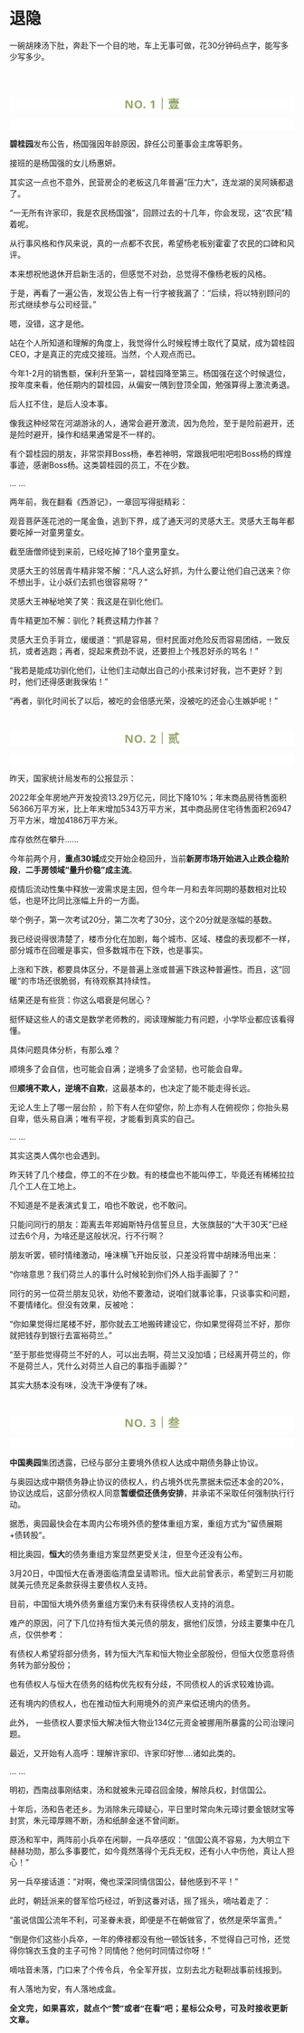 # 退隐

<p style="visibility: visible;">一碗胡辣汤下肚，奔赴下一个目的地，车上无事可做，花30分钟码点字，能写多少写多少。</p><p style="visibility: visible;"><br style="visibility: visible;"><br style="visibility: visible;"></p><p style="outline: 0px;max-width: 100%;color: rgb(34, 34, 34);letter-spacing: 0.544px;white-space: normal;font-family: -apple-system-font, system-ui, &quot;Helvetica Neue&quot;, &quot;PingFang SC&quot;, &quot;Hiragino Sans GB&quot;, &quot;Microsoft YaHei UI&quot;, &quot;Microsoft YaHei&quot;, Arial, sans-serif;background-color: rgb(255, 255, 255);text-align: center;visibility: visible;box-sizing: border-box !important;overflow-wrap: break-word !important;"><span style="outline: 0px;max-width: 100%;font-weight: bold;line-height: 25px;color: rgb(149, 169, 103);font-size: 20px;visibility: visible;box-sizing: border-box !important;overflow-wrap: break-word !important;">NO. 1｜壹</span></p><p style="outline: 0px;max-width: 100%;color: rgb(34, 34, 34);letter-spacing: 0.544px;white-space: normal;font-family: -apple-system-font, system-ui, &quot;Helvetica Neue&quot;, &quot;PingFang SC&quot;, &quot;Hiragino Sans GB&quot;, &quot;Microsoft YaHei UI&quot;, &quot;Microsoft YaHei&quot;, Arial, sans-serif;background-color: rgb(255, 255, 255);text-align: center;visibility: visible;box-sizing: border-box !important;overflow-wrap: break-word !important;"><br style="outline: 0px;max-width: 100%;visibility: visible;box-sizing: border-box !important;overflow-wrap: break-word !important;"></p><p style="visibility: visible;"><strong style="visibility: visible;">碧桂园</strong>发布公告，杨国强因年龄原因，辞任公司董事会主席等职务。<br style="visibility: visible;"></p><p style="visibility: visible;">接班的是杨国强的女儿杨惠妍。</p><p style="visibility: visible;">其实这一点也不意外，民营房企的老板这几年普遍“压力大”，连龙湖的吴阿姨都退了。</p><p style="visibility: visible;">“一无所有许家印，我是农民杨国强”，回顾过去的十几年，你会发现，这“农民”精着呢。</p><p style="visibility: visible;">从行事风格和作风来说，真的一点都不农民，希望杨老板别霍霍了农民的口碑和风评。<br style="visibility: visible;"></p><p style="visibility: visible;">本来想祝他退休开启新生活的，但感觉不对劲，总觉得不像杨老板的风格。</p><p style="visibility: visible;">于是，再看了一遍公告，发现公告上有一行字被我漏了：“后续，将以特别顾问的形式继续参与公司经营。”</p><p style="visibility: visible;">嗯，没错，这才是他。</p><p style="visibility: visible;">站在个人所知道和理解的角度上，我觉得什么时候程博士取代了莫斌，成为碧桂园CEO，才是真正的完成交接班。当然，个人观点而已。</p><p style="visibility: visible;">今年1-2月的销售额，保利升至第一，碧桂园降至第三。杨国强在这个时候退位，按年度来看，他任期内的碧桂园，从偏安一隅到登顶全国，勉强算得上激流勇退。</p><p style="visibility: visible;">后人扛不住，是后人没本事。</p><p style="visibility: visible;">像我这种经常在河湖游泳的人，通常会避开激流，因为危险，至于是险前避开，还是险时避开，操作和结果通常是不一样的。<br style="visibility: visible;"></p><p style="visibility: visible;">有个碧桂园的朋友，非常崇拜Boss杨，奉若神明，常跟我吧啦吧啦Boss杨的辉煌事迹，感谢Boss杨。这类碧桂园的员工，不在少数。</p><p style="visibility: visible;">... ...<br style="visibility: visible;"></p><p>两年前，我在翻看《西游记》，一章回写得挺精彩：</p><p>观音菩萨莲花池的一尾金鱼，逃到下界，成了通天河的灵感大王。灵感大王每年都要吃掉一对童男童女。<br></p><p>截至唐僧师徒到来前，已经吃掉了18个童男童女。<br></p><p>灵感大王的邻居青牛精非常不解：“凡人这么好抓，为什么要让他们自己送来？你不想出手，让小妖们去抓也很容易呀？”<br></p><p>灵感大王神秘地笑了笑：我这是在驯化他们。<br></p><p>青牛精更加不解：驯化？耗费这精力作甚？<br></p><p>灵感大王负手背立，缓缓道：“抓是容易，但村民面对危险反而容易团结，一致反抗，或者逃跑；再者，捉起来费劲不说，还要担上个残忍好杀的骂名！”</p><p>“我若是能成功驯化他们，让他们主动献出自己的小孩来讨好我，岂不更好？到时，他们还得感谢我保佑！”</p><p>“再者，驯化时间长了以后，被吃的会倍感光荣，没被吃的还会心生嫉妒呢！”<br></p><p><br></p><p style="outline: 0px;max-width: 100%;color: rgb(34, 34, 34);letter-spacing: 0.544px;white-space: normal;font-family: -apple-system-font, system-ui, &quot;Helvetica Neue&quot;, &quot;PingFang SC&quot;, &quot;Hiragino Sans GB&quot;, &quot;Microsoft YaHei UI&quot;, &quot;Microsoft YaHei&quot;, Arial, sans-serif;background-color: rgb(255, 255, 255);text-align: center;visibility: visible;box-sizing: border-box !important;overflow-wrap: break-word !important;"><span style="outline: 0px;max-width: 100%;font-weight: bold;line-height: 25px;color: rgb(149, 169, 103);font-size: 20px;visibility: visible;box-sizing: border-box !important;overflow-wrap: break-word !important;">NO. 2｜贰</span></p><p style="outline: 0px;max-width: 100%;color: rgb(34, 34, 34);letter-spacing: 0.544px;white-space: normal;font-family: -apple-system-font, system-ui, &quot;Helvetica Neue&quot;, &quot;PingFang SC&quot;, &quot;Hiragino Sans GB&quot;, &quot;Microsoft YaHei UI&quot;, &quot;Microsoft YaHei&quot;, Arial, sans-serif;background-color: rgb(255, 255, 255);text-align: center;visibility: visible;box-sizing: border-box !important;overflow-wrap: break-word !important;"><br style="outline: 0px;max-width: 100%;visibility: visible;box-sizing: border-box !important;overflow-wrap: break-word !important;"></p><p>昨天，国家统计局发布的公报显示：</p><p>2022年全年房地产开发投资13.29万亿元，同比下降10%；年末商品房待售面积56366万平方米，比上年末增加5343万平方米，其中商品房住宅待售面积26947万平方米，增加4186万平方米。</p><p>库存依然在攀升......<br></p><p>今年前两个月，<strong>重点30城</strong>成交开始企稳回升，当前<strong>新房市场开始进入止跌企稳阶段</strong>，<strong>二手房领域“量升价稳”成主流</strong>。</p><p>疫情后流动性集中释放一波需求是主因，但今年一月和去年同期的基数相对比较低，也是环比同比涨幅上升的一方面。<br></p><p>举个例子，第一次考试20分，第二次考了30分，这个20分就是涨幅的基数。</p><p>我已经说得很清楚了，楼市分化在加剧，每个城市、区域、楼盘的表现都不一样，部分城市在回暖是事实，但多数城市在下跌，也是事实。</p><p>上涨和下跌，都要具体区分，不是普遍上涨或普遍下跌这种普遍性。而且，这”回暖“的市场还很脆弱，有待观察其持续性。<br></p><p>结果还是有些货：你这么唱衰是何居心？</p><p>挺怀疑这些人的语文是数学老师教的，阅读理解能力有问题，小学毕业都应该看得懂。</p><p>具体问题具体分析，有那么难？</p><p>顺境多了会自信，也可能会自满；逆境多了会坚韧，也可能会自卑。</p><p>但<strong>顺境不欺人，逆境不自欺</strong>，这最基本的，也决定了能不能走得长远。<br></p><p>无论人生上了哪一层台阶 ，阶下有人在仰望你，阶上亦有人在俯视你；你抬头易自卑，低头易自满；唯有平视，才能看到真实的自己。</p><p>... ...</p><p>其实这类人偶尔也会遇到。</p><p>昨天转了几个楼盘，停工的不在少数。有的楼盘也不能叫停工，毕竟还有稀稀拉拉几个工人在工地上。<br></p><p>不知道是不是表演式复工，咱也不敢说，也不敢问。</p><p>只能问同行的朋友：距离去年郑姆斯特丹信誓旦旦，大张旗鼓的“大干30天”已经过去6个月，为啥还是这般状况，行不行啊？</p><p>朋友听罢，顿时情绪激动，唾沫横飞开始反驳，只差没将胃中胡辣汤甩出来：<br></p><p>“你啥意思？我们荷兰人的事什么时候轮到你们外人指手画脚了？”</p><p>同行的另一位荷兰朋友见状，劝他不要激动，说咱们就事论事，只谈事实和问题，不要情绪化。但没有效果，反被呛：</p><p>“你如果觉得烂尾楼不好，那你就去工地搬砖建设它，你如果觉得荷兰不好，那你就把钱存到银行去富裕荷兰。”</p><p>“至于那些觉得荷兰不好的人，可以出去啊，荷兰又没加墙；已经离开荷兰的，你不是荷兰人，凭什么对荷兰人自己的事指手画脚？”</p><p>其实大肠本没有味，没洗干净便有了味。</p><p><br></p><p style="outline: 0px;max-width: 100%;color: rgb(34, 34, 34);letter-spacing: 0.544px;white-space: normal;font-family: -apple-system-font, system-ui, &quot;Helvetica Neue&quot;, &quot;PingFang SC&quot;, &quot;Hiragino Sans GB&quot;, &quot;Microsoft YaHei UI&quot;, &quot;Microsoft YaHei&quot;, Arial, sans-serif;background-color: rgb(255, 255, 255);text-align: center;visibility: visible;box-sizing: border-box !important;overflow-wrap: break-word !important;"><span style="outline: 0px;max-width: 100%;font-weight: bold;line-height: 25px;color: rgb(149, 169, 103);font-size: 20px;visibility: visible;box-sizing: border-box !important;overflow-wrap: break-word !important;">NO. 3｜叁</span></p><p style="outline: 0px;max-width: 100%;color: rgb(34, 34, 34);letter-spacing: 0.544px;white-space: normal;font-family: -apple-system-font, system-ui, &quot;Helvetica Neue&quot;, &quot;PingFang SC&quot;, &quot;Hiragino Sans GB&quot;, &quot;Microsoft YaHei UI&quot;, &quot;Microsoft YaHei&quot;, Arial, sans-serif;background-color: rgb(255, 255, 255);text-align: center;visibility: visible;box-sizing: border-box !important;overflow-wrap: break-word !important;"><br style="outline: 0px;max-width: 100%;visibility: visible;box-sizing: border-box !important;overflow-wrap: break-word !important;"></p><p><strong>中国奥园</strong>集团透露，已经与部分主要境外债权人达成中期债务静止协议。<br></p><p>与奥园达成中期债务静止协议的债权人，约占境外优先票据未偿还本金的20%，协议达成后，这部分债权人同意<strong>暂缓偿还债务安排</strong>，并承诺不采取任何强制执行行动。</p><p>据悉，奥园最快会在本周内公布境外债的整体重组方案，重组方式为”留债展期+债转股“。<br></p><p>相比奥园，<strong>恒大</strong>的债务重组方案显然更受关注，但至今还没有公布。<br></p><p>3月20日，中国恒大在香港面临清盘呈请聆讯。恒大此前曾表示，希望到三月初能就美元债充足条款获得主要债权人支持。</p><p>目前，中国恒大境外债务重组方案仍未有获得债权人支持的消息。<br></p><p>难产的原因，问了下几位持有恒大美元债的朋友，据他们反馈，分歧主要集中在几点，仅供参考：<br></p><p>有债权人希望将部分债务，转为恒大汽车和恒大物业全部股份，但恒大仅愿意将债务转为部分股份；<br></p><p>也有债权人与恒大在债务的结构优先权有分歧，不同债权人的诉求较难协调。</p><p>还有境内的债权人，也在推动恒大利用境外的资产来偿还境内的债务。<br></p><p>此外， 一些债权人要求恒大解决恒大物业134亿元资金被挪用所暴露的公司治理问题。<br></p><p>最近，又开始有人高呼：理解许家印、许家印好惨....诸如此类的。</p><p>... ...<br></p><p>明初，西南战事刚结束，汤和就被朱元璋召回金陵，解除兵权，封信国公。</p><p>十年后，汤和告老还乡。为消除朱元璋疑心，平日里时常向朱元璋讨要金银财宝等封赏，朱元璋厚赐不断，汤和纸醉金迷不曾间断。<br></p><p>原汤和军中，两阵前小兵卒在闲聊，一兵卒感叹：“信国公真不容易，为大明立下赫赫功勋，那么多事要忙，如今竟然落得个无兵无权，还有小人中伤他，真让人担心！”<br></p><p>另一兵卒接话道：“对啊，俺也深深同情信国公，替他感到不平！”<br></p><p>此时，朝廷派来的督军恰巧经过，听到这番对话，摇了摇头，嘀咕着走了：</p><p>“虽说信国公流年不利，可圣眷未衰，即便是不在朝做官了，依然是荣华富贵。”</p><p>“倒是你们这些小兵卒，一年的俸禄都没有他一顿饭钱多，不觉得自己可怜，还觉得你锦衣玉食的主子可怜？同情他？他何时同情过你呀！”<br></p><p>嘀咕音未落，门口来了个传令兵，令全军开拔，立刻去北方鞑靼战事前线报到。</p><p>有人落地为安，有人落地成盒。</p><p style="margin-bottom: 0px;"><strong style="outline: 0px;max-width: 100%;color: rgb(34, 34, 34);font-family: system-ui, -apple-system, BlinkMacSystemFont, &quot;Helvetica Neue&quot;, &quot;PingFang SC&quot;, &quot;Hiragino Sans GB&quot;, &quot;Microsoft YaHei UI&quot;, &quot;Microsoft YaHei&quot;, Arial, sans-serif;letter-spacing: 0.544px;white-space: normal;background-color: rgb(255, 255, 255);font-size: 16px;box-sizing: border-box !important;overflow-wrap: break-word !important;"><span style="outline: 0px;max-width: 100%;font-size: 14px;box-sizing: border-box !important;overflow-wrap: break-word !important;">全文完，如果喜欢，就点个“赞”或者“在看”吧；星标公众号，可及时接收更新文章。</span></strong></p><p style="display: none;"><mp-style-type data-value="3"></mp-style-type></p>